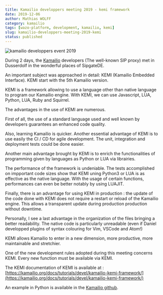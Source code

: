 ```yaml
---
title: Kamailio developpers meeting 2019 - kemi framework
date: 2019-12-06
author: Mathias WOLFF
category: kamailio
tags: [wazo-platform, development, kamailio, kemi]
slug: kamailio-developpers-meeting-2019-kemi
status: published
---
```


![kamailio developpers event 2019](../static/images/blog/kamailio-dev-meeting-2019/kamailio_dev_event_2019.jpeg)

During 2 days, the [Kamailio](https://www.kamailio.org) developers (The well-known SIP proxy) met in Dusserdolf in the wonderful places of SipgateDE.

An important subject was approached in detail: KEMI (Kamailio Embedded Interface). KEMI start with the 5th Kamailio version.

KEMI is a framework allowing to use a language other than native language to program our Kamailio engine. With KEMI, we can use Javascript, LUA, Python, LUA, Ruby and Squirrel.

<!-- truncate -->

The advantages in the use of KEMI are numerous.

First of all, the use of a standard language used and well known by developers guarantees an enhanced code quality.

Also, learning Kamailio is quicker. Another essential advantage of KEMI is to use easily the CI / CD for agile development.
The unit, integration and deployment tests could be done easier.

Another main advantage brought by KEMI is to enrich the functionalities of programming given by languages as Python or LUA via librairies.

The performance of the framework is undeniable. The tests accomplished on impportant code sizes show that KEMI uning Python3 or LUA is as effective as the native language. With the usage of certain functions, performances can even be better notably by using LUAJIT.

Finally, there is an advantage for using KEMI in production : the update of the code done with KEMI does not require a restart or reload of the Kamailio engine. This allows a transparent update during production production without downtime.

Personally, I see a last advantage in the organization of the files bringing a better readability. The native code is particularly unreadable (even if Daniel developped plugins of syntax colouring for Vim, VSCode and Atom!)

KEMI allows Kamailio to enter in a new dimension, more productive, more maintainable and stretchier.

One of the new development rules adopted during this meeting concerns KEMI. Every new function must be available via KEMI.

The KEMI documentation of KEMI is available at : [https://kamailio.org/docs/tutorials/devel/kamailio-kemi-framework/](https://kamailio.org/docs/tutorials/devel/kamailio-kemi-framework/)

An example in Python is available in the [Kamailio github](https://github.com/kamailio/kamailio/blob/master/misc/examples/kemi/kamailio-basic-kemi-python.py).
